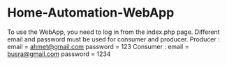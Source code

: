 # Home-Automation-WebApp
To use the WebApp, you need to log in from the index.php page. Different email and password must be used for consumer and producer.
Producer :
email = ahmet@gmail.com
password = 123
Consumer :
email = busra@gmail.com
password = 1234
